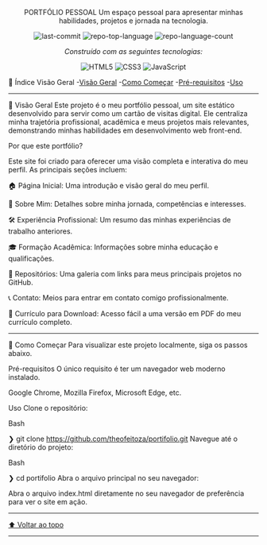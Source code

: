 <div id="top"></div>

<div align="center">

PORTFÓLIO PESSOAL
Um espaço pessoal para apresentar minhas habilidades, projetos e jornada na tecnologia.

<img alt="last-commit" src="https://img.shields.io/github/last-commit/theofeitoza/portifolio?style=flat&logo=git&logoColor=white&color=0080ff"> <img alt="repo-top-language" src="https://img.shields.io/github/languages/top/theofeitoza/portifolio?style=flat&color=0080ff"> <img alt="repo-language-count" src="https://img.shields.io/github/languages/count/theofeitoza/portifolio?style=flat&color=0080ff">

<p><em>Construído com as seguintes tecnologias:</em></p> <img alt="HTML5" src="https://img.shields.io/badge/HTML5-E34F26.svg?style=flat&logo=HTML5&logoColor=white"> <img alt="CSS3" src="https://img.shields.io/badge/CSS3-1572B6.svg?style=flat&logo=CSS3&logoColor=white"> <img alt="JavaScript" src="https://img.shields.io/badge/JavaScript-F7DF1E.svg?style=flat&logo=JavaScript&logoColor=black">

</div>

📜 Índice
Visão Geral
-[Visão Geral](#Visão-Geral)
-[Como Começar](#Como-comecar)
-[Pré-requisitos](#Pré-requisitos)
-[Uso](#Uso)

<hr>

🚀 Visão Geral
Este projeto é o meu portfólio pessoal, um site estático desenvolvido para servir como um cartão de visitas digital. Ele centraliza minha trajetória profissional, acadêmica e meus projetos mais relevantes, demonstrando minhas habilidades em desenvolvimento web front-end.

Por que este portfólio?

Este site foi criado para oferecer uma visão completa e interativa do meu perfil. As principais seções incluem:

🏠 Página Inicial: Uma introdução e visão geral do meu perfil.

👤 Sobre Mim: Detalhes sobre minha jornada, competências e interesses.

🛠️ Experiência Profissional: Um resumo das minhas experiências de trabalho anteriores.

🎓 Formação Acadêmica: Informações sobre minha educação e qualificações.

📂 Repositórios: Uma galeria com links para meus principais projetos no GitHub.

📞 Contato: Meios para entrar em contato comigo profissionalmente.

📄 Currículo para Download: Acesso fácil a uma versão em PDF do meu currículo completo.

<hr>

🏁 Como Começar
Para visualizar este projeto localmente, siga os passos abaixo.

Pré-requisitos
O único requisito é ter um navegador web moderno instalado.

Google Chrome, Mozilla Firefox, Microsoft Edge, etc.

Uso
Clone o repositório:

Bash

❯ git clone https://github.com/theofeitoza/portifolio.git
Navegue até o diretório do projeto:

Bash

❯ cd portifolio
Abra o arquivo principal no seu navegador:

Abra o arquivo index.html diretamente no seu navegador de preferência para ver o site em ação.

<hr>

<div align="left"> <a href="#top">⬆ Voltar ao topo</a> </div>

<hr>
